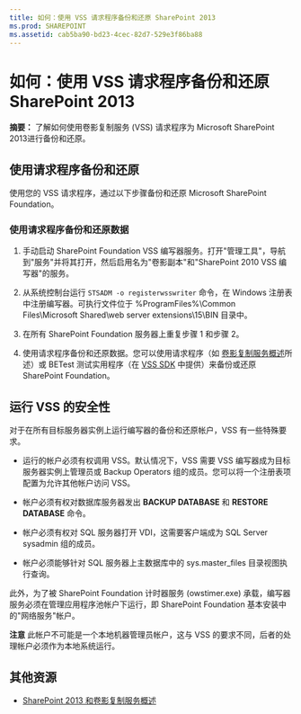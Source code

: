```yaml
---
title: 如何：使用 VSS 请求程序备份和还原 SharePoint 2013
ms.prod: SHAREPOINT
ms.assetid: cab5ba90-bd23-4cec-82d7-529e3f86ba88
---
```



# 如何：使用 VSS 请求程序备份和还原 SharePoint 2013
 **摘要：** 了解如何使用卷影复制服务 (VSS) 请求程序为 Microsoft SharePoint 2013进行备份和还原。
## 使用请求程序备份和还原

使用您的 VSS 请求程序，通过以下步骤备份和还原 Microsoft SharePoint Foundation。
  
    
    

### 使用请求程序备份和还原数据


1. 手动启动 SharePoint Foundation VSS 编写器服务。打开"管理工具"，导航到"服务"并将其打开，然后启用名为"卷影副本"和"SharePoint 2010 VSS 编写器"的服务。
    
  
2. 从系统控制台运行  `STSADM -o registerwsswriter` 命令，在 Windows 注册表中注册编写器。可执行文件位于 %ProgramFiles%\\Common Files\\Microsoft Shared\\web server extensions\\15\\BIN 目录中。
    
  
3. 在所有 SharePoint Foundation 服务器上重复步骤 1 和步骤 2。
    
  
4. 使用请求程序备份和还原数据。您可以使用请求程序（如 [卷影复制服务概述](http://msdn.microsoft.com/zh-cn/library/aa384649%28VS.85%29.aspx)所述）或 BETest 测试实用程序（在  [VSS SDK](http://www.microsoft.com/downloads/details.aspx?FamilyID=0B4F56E4-0CCC-4626-826A-ED2C4C95C871&amp;displaylang=en) 中提供）来备份或还原 SharePoint Foundation。
    
  

## 运行 VSS 的安全性

对于在所有目标服务器实例上运行编写器的备份和还原帐户，VSS 有一些特殊要求。
  
    
    

- 运行的帐户必须有权调用 VSS。默认情况下，VSS 需要 VSS 编写器成为目标服务器实例上管理员或 Backup Operators 组的成员。您可以将一个注册表项配置为允许其他帐户访问 VSS。
    
  
- 帐户必须有权对数据库服务器发出 **BACKUP DATABASE** 和 **RESTORE DATABASE** 命令。
    
  
- 帐户必须有权对 SQL 服务器打开 VDI，这需要客户端成为 SQL Server sysadmin 组的成员。
    
  
- 帐户必须能够针对 SQL 服务器上主数据库中的 sys.master_files 目录视图执行查询。
    
  
此外，为了被 SharePoint Foundation 计时器服务 (owstimer.exe) 承载，编写器服务必须在管理应用程序池帐户下运行，即 SharePoint Foundation 基本安装中的"网络服务"帐户。 
  
    
    
 **注意** 此帐户不可能是一个本地机器管理员帐户，这与 VSS 的要求不同，后者的处理帐户必须作为本地系统运行。
  
    
    

## 其他资源
<a name="bk_addresources"> </a>


-  [SharePoint 2013 和卷影复制服务概述](overview-of-sharepoint-2013-and-the-volume-shadow-copy-service.md)
    
  

